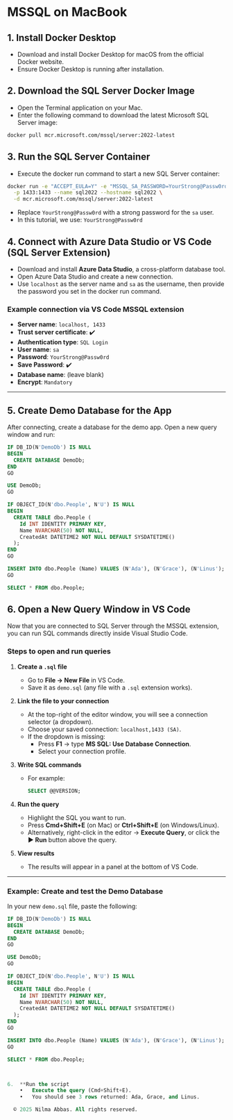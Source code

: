 # MSSQL on MacBook

## 1. Install Docker Desktop

- Download and install Docker Desktop for macOS from the official Docker website.
- Ensure Docker Desktop is running after installation.

## 2. Download the SQL Server Docker Image

- Open the Terminal application on your Mac.
- Enter the following command to download the latest Microsoft SQL Server image:

```bash
docker pull mcr.microsoft.com/mssql/server:2022-latest
```

## 3. Run the SQL Server Container

- Execute the docker run command to start a new SQL Server container:

```bash
docker run -e "ACCEPT_EULA=Y" -e "MSSQL_SA_PASSWORD=YourStrong@Passw0rd" \
  -p 1433:1433 --name sql2022 --hostname sql2022 \
  -d mcr.microsoft.com/mssql/server:2022-latest
```

- Replace `YourStrong@Passw0rd` with a strong password for the `sa` user.  
- In this tutorial, we use: `YourStrong@Passw0rd`

## 4. Connect with Azure Data Studio or VS Code (SQL Server Extension)

- Download and install **Azure Data Studio**, a cross-platform database tool.  
- Open Azure Data Studio and create a new connection.  
- Use `localhost` as the server name and `sa` as the username, then provide the password you set in the docker run command.

### Example connection via VS Code MSSQL extension

- **Server name**: `localhost, 1433`  
- **Trust server certificate**: ✔️  
- **Authentication type**: `SQL Login`  
- **User name**: `sa`  
- **Password**: `YourStrong@Passw0rd`  
- **Save Password**: ✔️  
- **Database name**: (leave blank)  
- **Encrypt**: `Mandatory`  

---

## 5. Create Demo Database for the App

After connecting, create a database for the demo app. Open a new query window and run:

```sql
IF DB_ID(N'DemoDb') IS NULL
BEGIN
  CREATE DATABASE DemoDb;
END
GO

USE DemoDb;
GO

IF OBJECT_ID(N'dbo.People', N'U') IS NULL
BEGIN
  CREATE TABLE dbo.People (
    Id INT IDENTITY PRIMARY KEY,
    Name NVARCHAR(50) NOT NULL,
    CreatedAt DATETIME2 NOT NULL DEFAULT SYSDATETIME()
  );
END
GO

INSERT INTO dbo.People (Name) VALUES (N'Ada'), (N'Grace'), (N'Linus');
GO

SELECT * FROM dbo.People;
```

## 6. Open a New Query Window in VS Code

Now that you are connected to SQL Server through the MSSQL extension, you can run SQL commands directly inside Visual Studio Code.

### Steps to open and run queries

1. **Create a `.sql` file**
   - Go to **File → New File** in VS Code.
   - Save it as `demo.sql` (any file with a `.sql` extension works).

2. **Link the file to your connection**
   - At the top-right of the editor window, you will see a connection selector (a dropdown).
   - Choose your saved connection: `localhost,1433 (SA)`.
   - If the dropdown is missing:
     - Press **F1** → type **MS SQL: Use Database Connection**.
     - Select your connection profile.

3. **Write SQL commands**
   - For example:
     ```sql
     SELECT @@VERSION;
     ```

4. **Run the query**
   - Highlight the SQL you want to run.
   - Press **Cmd+Shift+E** (on Mac) or **Ctrl+Shift+E** (on Windows/Linux).
   - Alternatively, right-click in the editor → **Execute Query**, or click the **▶ Run** button above the query.

5. **View results**
   - The results will appear in a panel at the bottom of VS Code.

---

### Example: Create and test the Demo Database

In your new `demo.sql` file, paste the following:

```sql
IF DB_ID(N'DemoDb') IS NULL
BEGIN
  CREATE DATABASE DemoDb;
END
GO

USE DemoDb;
GO

IF OBJECT_ID(N'dbo.People', N'U') IS NULL
BEGIN
  CREATE TABLE dbo.People (
    Id INT IDENTITY PRIMARY KEY,
    Name NVARCHAR(50) NOT NULL,
    CreatedAt DATETIME2 NOT NULL DEFAULT SYSDATETIME()
  );
END
GO

INSERT INTO dbo.People (Name) VALUES (N'Ada'), (N'Grace'), (N'Linus');
GO

SELECT * FROM dbo.People;



6.	**Run the script
	•	Execute the query (Cmd+Shift+E).
	•	You should see 3 rows returned: Ada, Grace, and Linus.

  © 2025 Nilma Abbas. All rights reserved.
